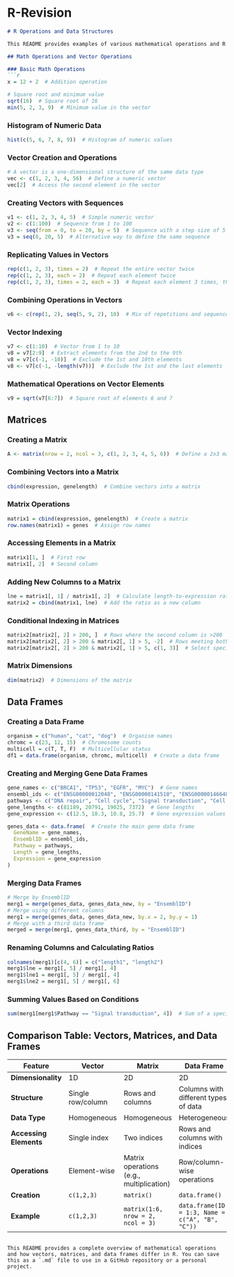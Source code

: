 # R-Revision
```markdown
# R Operations and Data Structures

This README provides examples of various mathematical operations and R data structures, such as vectors, matrices, lists, and data frames. It also includes a comparison table to highlight the differences between these data structures.

## Math Operations and Vector Operations

### Basic Math Operations
```r
x = 12 + 2  # Addition operation

# Square root and minimum value
sqrt(16)  # Square root of 16
min(5, 2, 3, 9)  # Minimum value in the vector
```

### Histogram of Numeric Data
```r
hist(c(5, 6, 7, 8, 9))  # Histogram of numeric values
```

### Vector Creation and Operations
```r
# A vector is a one-dimensional structure of the same data type
vec <- c(1, 2, 3, 4, 56)  # Define a numeric vector
vec[2]  # Access the second element in the vector
```

### Creating Vectors with Sequences
```r
v1 <- c(1, 2, 3, 4, 5)  # Simple numeric vector
v2 <- c(1:100)  # Sequence from 1 to 100
v3 <- seq(from = 0, to = 20, by = 5)  # Sequence with a step size of 5
v3 = seq(0, 20, 5)  # Alternative way to define the same sequence
```

### Replicating Values in Vectors
```r
rep(c(1, 2, 3), times = 2)  # Repeat the entire vector twice
rep(c(1, 2, 3), each = 2)  # Repeat each element twice
rep(c(1, 2, 3), times = 2, each = 3)  # Repeat each element 3 times, then repeat the entire sequence
```

### Combining Operations in Vectors
```r
v6 <- c(rep(1, 2), seq(5, 9, 2), 10)  # Mix of repetitions and sequences
```

### Vector Indexing
```r
v7 <- c(1:10)  # Vector from 1 to 10
v8 = v7[2:9]  # Extract elements from the 2nd to the 9th
v8 = v7[c(-1, -10)]  # Exclude the 1st and 10th elements
v8 <- v7[c(-1, -length(v7))]  # Exclude the 1st and the last elements
```

### Mathematical Operations on Vector Elements
```r
v9 = sqrt(v7[6:7])  # Square root of elements 6 and 7
```

## Matrices

### Creating a Matrix
```r
A <- matrix(nrow = 2, ncol = 3, c(1, 2, 3, 4, 5, 6))  # Define a 2x3 matrix
```

### Combining Vectors into a Matrix
```r
cbind(expression, genelength)  # Combine vectors into a matrix
```

### Matrix Operations
```r
matrix1 = cbind(expression, genelength)  # Create a matrix
row.names(matrix1) = genes  # Assign row names
```

### Accessing Elements in a Matrix
```r
matrix1[1, ]  # First row
matrix1[, 2]  # Second column
```

### Adding New Columns to a Matrix
```r
lne = matrix1[, 1] / matrix1[, 2]  # Calculate length-to-expression ratio
matrix2 = cbind(matrix1, lne)  # Add the ratio as a new column
```

### Conditional Indexing in Matrices
```r
matrix2[matrix2[, 2] > 200, ]  # Rows where the second column is >200
matrix2[matrix2[, 2] > 200 & matrix2[, 1] > 5, -2]  # Rows meeting both conditions, excluding column 2
matrix2[matrix2[, 2] > 200 & matrix2[, 1] > 5, c(1, 3)]  # Select specific columns meeting conditions
```

### Matrix Dimensions
```r
dim(matrix2)  # Dimensions of the matrix
```

## Data Frames

### Creating a Data Frame
```r
organism = c("human", "cat", "dog")  # Organism names
chromc = c(23, 12, 15)  # Chromosome counts
multicell = c(T, T, F)  # Multicellular status
df1 = data.frame(organism, chromc, multicell)  # Create a data frame
```

### Creating and Merging Gene Data Frames
```r
gene_names <- c("BRCA1", "TP53", "EGFR", "MYC")  # Gene names
ensembl_ids <- c("ENSG00000012048", "ENSG00000141510", "ENSG00000146648", "ENSG00000136997")  # Ensembl IDs
pathways <- c("DNA repair", "Cell cycle", "Signal transduction", "Cell proliferation")  # Pathways
gene_lengths <- c(81189, 20791, 19025, 7372)  # Gene lengths
gene_expression <- c(12.5, 18.3, 10.8, 25.7)  # Gene expression values

genes_data <- data.frame(  # Create the main gene data frame
  GeneName = gene_names,
  EnsemblID = ensembl_ids,
  Pathway = pathways,
  Length = gene_lengths,
  Expression = gene_expression
)
```

### Merging Data Frames
```r
# Merge by EnsemblID
merg1 = merge(genes_data, genes_data_new, by = "EnsemblID")  
# Merge using different columns
merg1 = merge(genes_data, genes_data_new, by.x = 2, by.y = 1)  
# Merge with a third data frame
merged = merge(merg1, genes_data_third, by = "EnsemblID")
```

### Renaming Columns and Calculating Ratios
```r
colnames(merg1)[c(4, 6)] = c("length1", "length2")
merg1$lne = merg1[, 5] / merg1[, 4]
merg1$lne1 = merg1[, 5] / merg1[, 4]
merg1$lne2 = merg1[, 5] / merg1[, 6]
```

### Summing Values Based on Conditions
```r
sum(merg1[merg1$Pathway == "Signal transduction", 4])  # Sum of a specific pathway's length
```

## Comparison Table: Vectors, Matrices, and Data Frames

| **Feature**           | **Vector**                               | **Matrix**                                 | **Data Frame**                               |
|-----------------------|------------------------------------------|--------------------------------------------|----------------------------------------------|
| **Dimensionality**     | 1D                                        | 2D                                         | 2D                                           |
| **Structure**          | Single row/column                        | Rows and columns                           | Columns with different types of data         |
| **Data Type**          | Homogeneous                              | Homogeneous                                 | Heterogeneous                                |
| **Accessing Elements** | Single index                             | Two indices                                | Rows and columns with indices                |
| **Operations**         | Element-wise                             | Matrix operations (e.g., multiplication)    | Row/column-wise operations                   |
| **Creation**           | `c(1,2,3)`                               | `matrix()`                                 | `data.frame()`                               |
| **Example**            | `c(1,2,3)`                               | `matrix(1:6, nrow = 2, ncol = 3)`           | `data.frame(ID = 1:3, Name = c("A", "B", "C"))` |
```

This README provides a complete overview of mathematical operations and how vectors, matrices, and data frames differ in R. You can save this as a `.md` file to use in a GitHub repository or a personal project.
